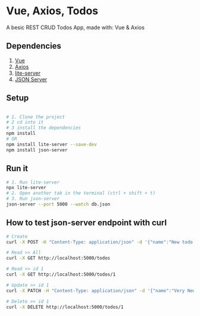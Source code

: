 # Vue, Axios, Todos
A besic REST CRUD Todos App, made with: Vue & Axios

## Dependencies

1. [Vue](https://vuejs.org/)
2. [Axios](https://github.com/axios/axios)
3. [lite-server](https://www.npmjs.com/package/lite-server)
4. [JSON Server](https://github.com/typicode/json-server)

## Setup

``` bash

# 1. Clone the project
# 2 cd into it
# 3 install the dependencies
npm install
# OR
npm install lite-server --save-dev
npm install json-server

```

## Run it

``` bash
# 1. Run lite-server
npx lite-server
# 2. Open another tab in the terminal (ctrl + shift + t)
# 3. Run json-server
json-server --port 5000 --watch db.json

```

## How to test json-server endpoint with curl

``` bash
# Create
curl -X POST -H "Content-Type: application/json" -d '{"name":"New todo stuff"}' http://localhost:5000/todos

# Read >> All
curl -X GET http://localhost:5000/todos

# Read >> id 1
curl -X GET http://localhost:5000/todos/1

# Update >> id 1
curl -X PATCH -H "Content-Type: application/json" -d '{"name":"Very New todo stuff"}' http://localhost:5000/todos/1

# Delete >> id 1
curl -X DELETE http://localhost:5000/todos/1
```
